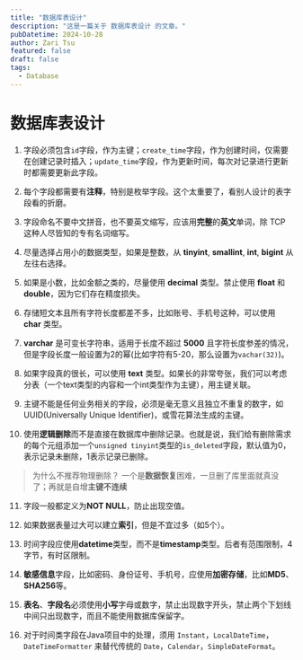 ```yaml
---
title: "数据库表设计"
description: "这是一篇关于 数据库表设计 的文章。"
pubDatetime: 2024-10-28
author: Zari Tsu
featured: false
draft: false
tags:
  - Database
---
```


# 数据库表设计

1. 字段必须包含`id`字段，作为主键；`create_time`字段，作为创建时间，仅需要在创建记录时插入；`update_time`字段，作为更新时间，每次对记录进行更新时都需要更新此字段。

2. 每个字段都需要有**注释**，特别是枚举字段。这个太重要了，看别人设计的表字段看的折磨。

3. 字段命名不要中文拼音，也不要英文缩写，应该用**完整**的**英文**单词，除 TCP 这种人尽皆知的专有名词缩写。

4. 尽量选择占用小的数据类型，如果是整数，从 **tinyint**, **smallint**, **int**, **bigint** 从左往右选择。

5. 如果是小数，比如金额之类的，尽量使用 **decimal** 类型。禁止使用 **float** 和 **double**，因为它们存在精度损失。

6. 存储短文本且所有字符长度都差不多，比如账号、手机号这种，可以使用 **char** 类型。

7. **varchar** 是可变长字符串，适用于长度不超过 **5000** 且字符长度参差的情况，但是字段长度一般设置为2的幂(比如字符有5-20，那么设置为`vachar(32)`)。

8. 如果字段真的很长，可以使用 **text** 类型。如果长的非常夸张，我们可以考虑分表（一个text类型的内容和一个int类型作为主键），用主键关联。

9. 主键不能是任何业务相关的字段，必须是毫无意义且独立不重复的数字，如UUID(Universally Unique Identifier)，或雪花算法生成的主键。

10. 使用**逻辑删除**而不是直接在数据库中删除记录。也就是说，我们给有删除需求的每个元组添加一个`unsigned tinyint`类型的`is_deleted`字段，默认值为0，表示记录未删除，1表示记录已删除。

  > 为什么不推荐物理删除？ 一个是**数据恢复**困难，一旦删了库里面就真没了；再就是自增**主键不连续**

11. 字段一般都定义为**NOT NULL**，防止出现空值。

12. 如果数据表量过大可以建立**索引**，但是不宜过多（如5个）。

13. 时间字段应使用**datetime**类型，而不是**timestamp**类型。后者有范围限制，4字节，有时区限制。

14. **敏感信息**字段，比如密码、身份证号、手机号，应使用**加密存储**，比如**MD5**、**SHA256**等。

15. **表名**、**字段名**必须使用**小写**字母或数字，禁止出现数字开头，禁止两个下划线中间只出现数字，而且不能使用数据库保留字。

16. 对于时间类字段在Java项目中的处理，须用 `Instant`，`LocalDateTime`，`DateTimeFormatter` 来替代传统的 `Date`，`Calendar`，`SimpleDateFormat`。
